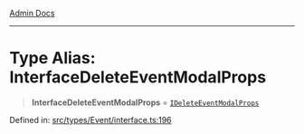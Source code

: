 [Admin Docs](/)

***

# Type Alias: InterfaceDeleteEventModalProps

> **InterfaceDeleteEventModalProps** = [`IDeleteEventModalProps`](../interfaces/IDeleteEventModalProps.md)

Defined in: [src/types/Event/interface.ts:196](https://github.com/PalisadoesFoundation/talawa-admin/blob/main/src/types/Event/interface.ts#L196)
